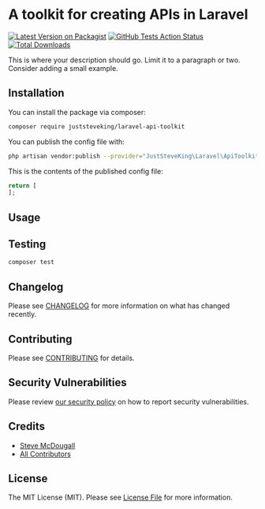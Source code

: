 # A toolkit for creating APIs in Laravel

[![Latest Version on Packagist](https://img.shields.io/packagist/v/juststeveking/laravel-api-toolkit.svg?style=flat-square)](https://packagist.org/packages/juststeveking/laravel-api-toolkit)
[![GitHub Tests Action Status](https://img.shields.io/github/workflow/status/juststeveking/laravel-api-toolkit/run-tests?label=tests)](https://github.com/juststeveking/laravel-api-toolkit/actions?query=workflow%3ATests+branch%3Amaster)
[![Total Downloads](https://img.shields.io/packagist/dt/juststeveking/laravel-api-toolkit.svg?style=flat-square)](https://packagist.org/packages/juststeveking/laravel-api-toolkit)

This is where your description should go. Limit it to a paragraph or two. Consider adding a small example.

## Installation

You can install the package via composer:

```bash
composer require juststeveking/laravel-api-toolkit
```

You can publish the config file with:

```bash
php artisan vendor:publish --provider="JustSteveKing\Laravel\ApiToolkit\ApiToolkitServiceProvider" --tag="config"
```

This is the contents of the published config file:

```php
return [
];
```

## Usage



## Testing
```bash
composer test
```

## Changelog

Please see [CHANGELOG](CHANGELOG.md) for more information on what has changed recently.

## Contributing

Please see [CONTRIBUTING](.github/CONTRIBUTING.md) for details.

## Security Vulnerabilities

Please review [our security policy](../../security/policy) on how to report security vulnerabilities.

## Credits

- [Steve McDougall](https://github.com/JustSteveKing)
- [All Contributors](../../contributors)

## License

The MIT License (MIT). Please see [License File](LICENSE.md) for more information.
